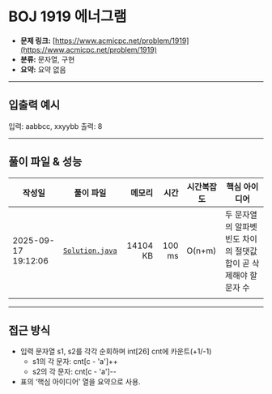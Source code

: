 # BOJ 1919 에너그램

- **문제 링크:** [https://www.acmicpc.net/problem/1919](https://www.acmicpc.net/problem/1919)
- **분류:** 문자열, 구현
- **요약:** 요약 없음

---

## 입출력 예시

입력: aabbcc, xxyybb
출력: 8

---

## 풀이 파일 & 성능

| 작성일              | 풀이 파일                          |   메모리 |   시간 | 시간복잡도 | 핵심 아이디어                                                     |
| ------------------- | ---------------------------------- | -------: | -----: | ---------- | ----------------------------------------------------------------- |
| 2025-09-17 19:12:06 | [`Solution.java`](./Solution.java) | 14104 KB | 100 ms | O(n+m)     | 두 문자열의 알파벳 빈도 차이의 절댓값 합이 곧 삭제해야 할 문자 수 |
|                     |

---

## 접근 방식

- 입력 문자열 s1, s2를 각각 순회하며 int[26] cnt에 카운트(+1/-1)
  - s1의 각 문자: cnt[c - 'a']++
  - s2의 각 문자: cnt[c - 'a']--
- 표의 ‘핵심 아이디어’ 열을 요약으로 사용.
